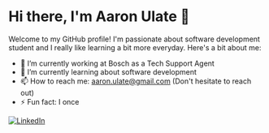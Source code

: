# Hi there, I'm Aaron Ulate 👋

Welcome to my GitHub profile! I'm passionate about software development student and I really like learning a bit more everyday. Here's a bit about me:

- 🔭 I’m currently working at Bosch as a Tech Support Agent 
- 🌱 I’m currently learning about software development 
- 📫 How to reach me: aaron.ulate@gmail.com (Don't hesitate to reach out)
- ⚡ Fun fact: I once

[![LinkedIn](https://img.shields.io/badge/LinkedIn-Profile-blue)](https://www.linkedin.com/in/aaronulate/)
